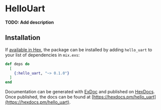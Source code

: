 # HelloUart

**TODO: Add description**

## Installation

If [available in Hex](https://hex.pm/docs/publish), the package can be installed
by adding `hello_uart` to your list of dependencies in `mix.exs`:

```elixir
def deps do
  [
    {:hello_uart, "~> 0.1.0"}
  ]
end
```

Documentation can be generated with [ExDoc](https://github.com/elixir-lang/ex_doc)
and published on [HexDocs](https://hexdocs.pm). Once published, the docs can
be found at [https://hexdocs.pm/hello_uart](https://hexdocs.pm/hello_uart).


